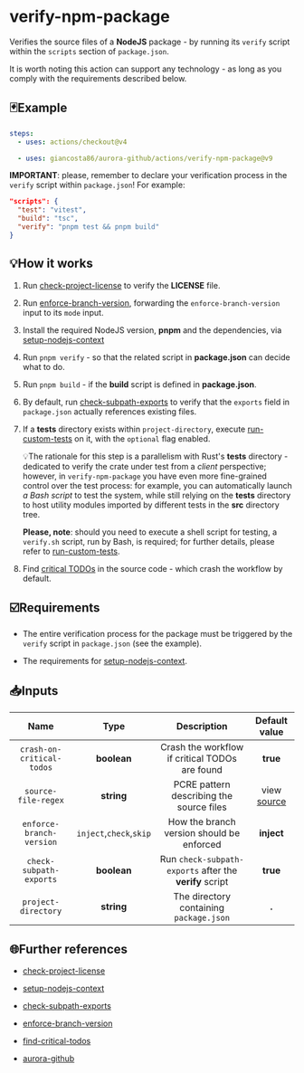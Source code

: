 # verify-npm-package

Verifies the source files of a **NodeJS** package - by running its `verify` script within the `scripts` section of `package.json`.

It is worth noting this action can support any technology - as long as you comply with the requirements described below.

## 🃏Example

```yaml
steps:
  - uses: actions/checkout@v4

  - uses: giancosta86/aurora-github/actions/verify-npm-package@v9
```

**IMPORTANT**: please, remember to declare your verification process in the `verify` script within `package.json`! For example:

```json
"scripts": {
  "test": "vitest",
  "build": "tsc",
  "verify": "pnpm test && pnpm build"
}
```

## 💡How it works

1. Run [check-project-license](../check-project-license/README.md) to verify the **LICENSE** file.

1. Run [enforce-branch-version](../enforce-branch-version/README.md), forwarding the `enforce-branch-version` input to its `mode` input.

1. Install the required NodeJS version, **pnpm** and the dependencies, via [setup-nodejs-context](../setup-nodejs-context/README.md)

1. Run `pnpm verify` - so that the related script in **package.json** can decide what to do.

1. Run `pnpm build` - if the **build** script is defined in **package.json**.

1. By default, run [check-subpath-exports](../check-subpath-exports/README.md) to verify that the `exports` field in `package.json` actually references existing files.

1. If a **tests** directory exists within `project-directory`, execute [run-custom-tests](../run-custom-tests/README.md) on it, with the `optional` flag enabled.

   💡The rationale for this step is a parallelism with Rust's **tests** directory - dedicated to verify the crate under test from a _client_ perspective; however, in `verify-npm-package` you have even more fine-grained control over the test process: for example, you can automatically launch _a Bash script_ to test the system, while still relying on the **tests** directory to host utility modules imported by different tests in the **src** directory tree.

   **Please, note**: should you need to execute a shell script for testing, a `verify.sh` script, run by Bash, is required; for further details, please refer to [run-custom-tests](../run-custom-tests/README.md).

1. Find [critical TODOs](../find-critical-todos/README.md) in the source code - which crash the workflow by default.

## ☑️Requirements

- The entire verification process for the package must be triggered by the `verify` script in `package.json` (see the example).

- The requirements for [setup-nodejs-context](../setup-nodejs-context/README.md).

## 📥Inputs

|           Name            |          Type           |                       Description                       |       Default value       |
| :-----------------------: | :---------------------: | :-----------------------------------------------------: | :-----------------------: |
| `crash-on-critical-todos` |       **boolean**       |     Crash the workflow if critical TODOs are found      |         **true**          |
|    `source-file-regex`    |       **string**        |        PCRE pattern describing the source files         | view [source](action.yml) |
| `enforce-branch-version`  | `inject`,`check`,`skip` |        How the branch version should be enforced        |        **inject**         |
|  `check-subpath-exports`  |       **boolean**       | Run `check-subpath-exports` after the **verify** script |         **true**          |
|    `project-directory`    |       **string**        |         The directory containing `package.json`         |           **.**           |

## 🌐Further references

- [check-project-license](../check-project-license/README.md)

- [setup-nodejs-context](../setup-nodejs-context/README.md)

- [check-subpath-exports](../check-subpath-exports/README.md)

- [enforce-branch-version](../enforce-branch-version/README.md)

- [find-critical-todos](../find-critical-todos/README.md)

- [aurora-github](../../README.md)

